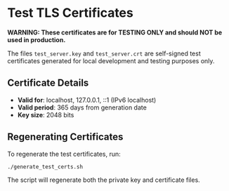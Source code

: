 # Test TLS Certificates

**WARNING: These certificates are for TESTING ONLY and should NOT be used in production.**

The files `test_server.key` and `test_server.crt` are self-signed test certificates generated for local development and testing purposes only.

## Certificate Details

- **Valid for**: localhost, 127.0.0.1, ::1 (IPv6 localhost)
- **Valid period**: 365 days from generation date
- **Key size**: 2048 bits

## Regenerating Certificates

To regenerate the test certificates, run:

```bash
./generate_test_certs.sh
```

The script will regenerate both the private key and certificate files.

